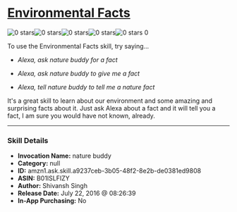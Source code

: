 # [Environmental Facts](http://alexa.amazon.com/#skills/amzn1.ask.skill.a9237ceb-3b05-48f2-8e2b-de0381ed9808)
![0 stars](../../images/ic_star_border_black_18dp_1x.png)![0 stars](../../images/ic_star_border_black_18dp_1x.png)![0 stars](../../images/ic_star_border_black_18dp_1x.png)![0 stars](../../images/ic_star_border_black_18dp_1x.png)![0 stars](../../images/ic_star_border_black_18dp_1x.png) 0

To use the Environmental Facts skill, try saying...

* *Alexa, ask nature buddy for a fact*

* *Alexa, ask nature buddy to give me a fact*

* *Alexa, tell nature buddy to tell me a nature fact*

It's a great skill to learn about our environment and some amazing and surprising facts about it. Just ask Alexa about a fact and it will tell you a fact, I am sure you would have not known, already.

***

### Skill Details

* **Invocation Name:** nature buddy
* **Category:** null
* **ID:** amzn1.ask.skill.a9237ceb-3b05-48f2-8e2b-de0381ed9808
* **ASIN:** B01ISLFIZY
* **Author:** Shivansh Singh
* **Release Date:** July 22, 2016 @ 08:26:39
* **In-App Purchasing:** No
